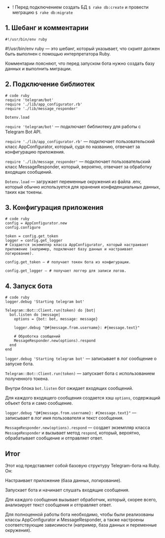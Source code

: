 
*  ! Перед подключением создать БД `$ rake db:create` и провести меграцию `$ rake db:migrate` 
## 1. Шебанг и комментарии
 ` #!/usr/bin/env ruby `

#!/usr/bin/env ruby — это шебанг, который указывает, что скрипт должен быть выполнен с помощью интерпретатора Ruby.

Комментарии поясняют, что перед запуском бота нужно создать базу данных и выполнить миграции.

## 2. Подключение библиотек

```
# code ruby
require 'telegram/bot'
require './lib/app_configurator.rb'
require './lib/message_responder'

Dotenv.load 
```

`require 'telegram/bot'` — подключает библиотеку для работы с Telegram Bot API.

`require './lib/app_configurator.rb'` — подключает пользовательский класс AppConfigurator, который, судя по названию, отвечает за конфигурацию приложения.

`require './lib/message_responder'` — подключает пользовательский класс MessageResponder, который, вероятно, отвечает за обработку входящих сообщений.

`Dotenv.load` — загружает переменные окружения из файла .env, который обычно используется для хранения конфиденциальных данных, таких как токены.

## 3. Конфигурация приложения
```
# code ruby
config = AppConfigurator.new
config.configure

token = config.get_token
logger = config.get_logger
# Создается экземпляр класса AppConfigurator, который настраивает приложение (например, подключает базу данных и настраивает логирование).

config.get_token — # получает токен бота из конфигурации.

config.get_logger — # получает логгер для записи логов.
```
## 4. Запуск бота
```
# code ruby
logger.debug 'Starting telegram bot'

Telegram::Bot::Client.run(token) do |bot|
  bot.listen do |message|
    options = {bot: bot, message: message}

    logger.debug "@#{message.from.username}: #{message.text}" 
    
    # Оброботка сообщений 
    MessageResponder.new(options).respond
  end
end
```

`logger.debug 'Starting telegram bot'` — записывает в лог сообщение о запуске бота.

`Telegram::Bot::Client.run(token)` — запускает бота с использованием полученного токена.

Внутри блока `bot.listen` бот ожидает входящих сообщений.

Для каждого входящего сообщения создается хэш `options`, содержащий объект бота и само сообщение.

`logger.debug "@#{message.from.username}: #{message.text}"` — записывает в лог имя пользователя и текст сообщения.

`MessageResponder.new(options).respond` — создает экземпляр класса `MessageResponder` и вызывает метод `respond`, который, вероятно, обрабатывает сообщение и отправляет ответ.

## Итог
Этот код представляет собой базовую структуру Telegram-бота на Ruby. Он:

Настраивает приложение (база данных, логирование).

Запускает бота и начинает слушать входящие сообщения.

Для каждого сообщения вызывает обработчик, который, скорее всего, анализирует текст сообщения и отправляет ответ.

Для полноценной работы бота необходимо, чтобы были реализованы классы AppConfigurator и MessageResponder, а также настроены соответствующие зависимости (например, база данных и переменные окружения).